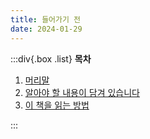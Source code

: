 ```yaml
---
title: 들어가기 전
date: 2024-01-29
---
```


:::div{.box .list}
**목차**

1. [머리말](/html-css/chapter00/hello)
2. [알아야 할 내용이 담겨 있습니다](/html-css/chapter00/content)
3. [이 책을 읽는 방법](/html-css/chapter00/how-to-read)

:::